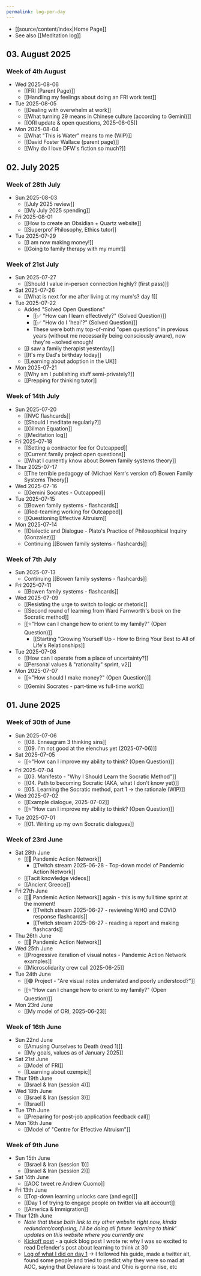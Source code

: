```yaml
---
permalink: log-per-day
---
```

- [[source/content/index|Home Page]]
- See also [[Meditation log]]
## 03. August 2025
### Week of 4th August
- Wed 2025-08-06
	- [[FRI (Parent Page)]]
	- [[Handling my feelings about doing an FRI work test]]
- Tue 2025-08-05
	- [[Dealing with overwhelm at work]]
	- [[What turning 29 means in Chinese culture (according to Gemini)]]
	- [[ORI update & open questions, 2025-08-05]]
- Mon 2025-08-04
	- [[What "This is Water" means to me (WIP)]]
	- [[David Foster Wallace (parent page)]]
	- [[Why do I love DFW's fiction so much?]]
## 02. July 2025
### Week of 28th July
- Sun 2025-08-03
	- [[July 2025 review]]
	- [[My July 2025 spending]]
- Fri 2025-08-01
	- [[How to create an Obsidian + Quartz website]]
	- [[Superprof Philosophy, Ethics tutor]]
- Tue 2025-07-29
	- [[I am now making money!]]
	- [[Going to family therapy with my mum!]]
### Week of 21st July
- Sun 2025-07-27
	- [[Should I value in-person connection highly? (first pass)]]
- Sat 2025-07-26
	- [[What is next for me after living at my mum's? day 1]]
- Tue 2025-07-22
	- Added "Solved Open Questions"
		- [[✅ "How can I learn effectively?" (Solved Question)]]
		- [[✅ "How do I 'heal'?" (Solved Question)]]
		- These were both my top-of-mind "open questions" in previous years (without me necessarily being consciously aware), now they're ~solved enough!
	- [[I saw a family therapist yesterday]]
	- [[It's my Dad's birthday today]]
	- [[Learning about adoption in the UK]]
- Mon 2025-07-21
	- [[Why am I publishing stuff semi-privately?]]
	- [[Prepping for thinking tutor]]
### Week of 14th July
- Sun 2025-07-20
	- [[NVC flashcards]]
	- [[Should I meditate regularly?]]
	- [[Gilman Equation]]
	- [[Meditation log]]
- Fri 2025-07-18
	- [[Setting a contractor fee for Outcapped]]
	- [[Current family project open questions]]
	- [[What I currently know about Bowen family systems theory]]
- Thur 2025-07-17
	- [[The terrible pedagogy of (Michael Kerr's version of) Bowen Family Systems Theory]]
- Wed 2025-07-16
	- [[Gemini Socrates - Outcapped]]
- Tue 2025-07-15
	- [[Bowen family systems - flashcards]]
	- [[Red-teaming working for Outcapped]]
	- [[Questioning Effective Altruism]]
- Mon 2025-07-14
	- [[Dialectic and Dialogue - Plato's Practice of Philosophical Inquiry (Gonzalez)]]
	- Continuing [[Bowen family systems - flashcards]]
### Week of 7th July 
- Sun 2025-07-13
	- Continuing [[Bowen family systems - flashcards]]
- Fri 2025-07-11
	- [[Bowen family systems - flashcards]]
- Wed 2025-07-09
	- [[Resisting the urge to switch to logic or rhetoric]]
	- [[Second round of learning from Ward Farnworth's book on the Socratic method]]
	- [[⭐️"How can I change how to orient to my family?" (Open Question)]]
		- [[Starting "Growing Yourself Up - How to Bring Your Best to All of Life's Relationships]]
- Tue 2025-07-08
	- [[How can I operate from a place of uncertainty?]]
	- [[Personal values & "rationality" sprint, v2]]
- Mon 2025-07-07
	- [[⭐️"How should I make money?" (Open Question)]]
	- [[Gemini Socrates - part-time vs full-time work]]
## 01. June 2025
### Week of 30th of June 
- Sun 2025-07-06 
	- [[08. Enneagram 3 thinking sins]]
	- [[09. I'm not good at the elenchus yet (2025-07-06)]]
- Sat 2025-07-05
	- [[⭐️"How can I improve my ability to think? (Open Question)]]
- Fri 2025-07-04
	- [[03. Manifesto - "Why I Should Learn the Socratic Method"]]
	- [[04. Path to becoming Socratic (AKA, what I don't know yet)]]
	- [[05. Learning the Socratic method, part 1 → the rationale (WIP)]]
- Wed 2025-07-02
	- [[Example dialogue, 2025-07-02]]
	- [[⭐️"How can I improve my ability to think? (Open Question)]]
- Tue 2025-07-01
	- [[01. Writing up my own Socratic dialogues]]
### Week of 23rd June
- Sat 28th June
	- [[🧪 Pandemic Action Network]]
		- [[Twitch stream 2025-06-28 - Top-down model of Pandemic Action Network]]
	- [[Tacit knowledge videos]]
	- [[Ancient Greece]]
- Fri 27th June
	- [[🧪 Pandemic Action Network]] again - this is my full time sprint at the moment!
		- [[Twitch stream 2025-06-27 - reviewing WHO and COVID response flashcards]]
		- [[Twitch stream 2025-06-27 - reading a report and making flashcards]]
- Thu 26th June
	- [[🧪 Pandemic Action Network]]
- Wed 25th June 
	- [[Progressive iteration of visual notes - Pandemic Action Network examples]]
	- [[Microsolidarity crew call 2025-06-25]]
- Tue 24th June 
	- [[🟣 Project - "Are visual notes underrated and poorly understood?"]]
	- [[⭐️"How can I change how to orient to my family?" (Open Question)]]
- Mon 23rd June 
	- [[My model of ORI, 2025-06-23]]
### Week of 16th June
- Sun 22nd June 
	- [[Amusing Ourselves to Death (read 1)]]
	- [[My goals, values as of January 2025]]
- Sat 21st June 
	- [[Model of FRI]]
	- [[Learning about ozempic]]
- Thur 19th June 
	- [[Israel & Iran (session 4)]]
- Wed 18th June 
	- [[Israel & Iran (session 3)]]
	- [[Israel]]
- Tue 17th June 
	- [[Preparing for post-job application feedback call]]
- Mon 16th June 
	- [[Model of "Centre for Effective Altruism"]]
### Week of 9th June
- Sun 15th June 
	- [[Israel & Iran (session 1)]]
	- [[Israel & Iran (session 2)]]
- Sat 14th June 
	- [[AOC tweet re Andrew Cuomo]]
- Fri 13th June 
	- [[Top-down learning unlocks care (and ego)]]
	- [[Day 1 of trying to engage people on twitter via alt account]]
	- [[America & Immigration]]
- Thur 12th June 
	- *Note that these both link to my other website right now, kinda redundant/confusing, I'll be doing all future 'learning to think' updates on this website where you currently are*
	- [Kickoff post](https://www.alexislearning.me/learning-how-to-think/) - a quick blog post I wrote re: why I was so excited to read Defender's post about learning to think at 30
	- [Log of what I did on day 1](https://www.alexislearning.me/learning/2025-06-11-learning-to-think-day-1/) → I followed his guide, made a twitter alt, found some people and tried to predict why they were so mad at AOC, saying that Delaware is toast and Ohio is gonna rise, etc
